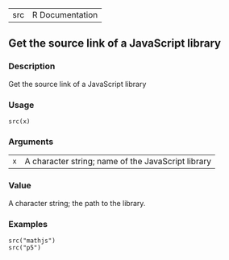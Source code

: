 |     |                 |
|-----|----------------:|
| src | R Documentation |

## Get the source link of a JavaScript library

### Description

Get the source link of a JavaScript library

### Usage

    src(x)

### Arguments

|     |                                                    |
|-----|----------------------------------------------------|
| `x` | A character string; name of the JavaScript library |

### Value

A character string; the path to the library.

### Examples

    src("mathjs")
    src("p5")

<link rel="stylesheet" type="text/css" href="../css/md-styles.css"></link>
